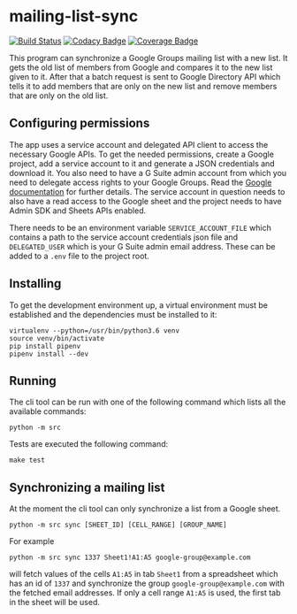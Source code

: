 mailing-list-sync
=================

[![Build Status](https://travis-ci.org/osakunta/mailing-list-sync.svg?branch=master)](https://travis-ci.org/osakunta/mailing-list-sync)
[![Codacy Badge](https://api.codacy.com/project/badge/Grade/bda5348a07af46528aa4220d9638fdf7)](https://www.codacy.com/app/Osakunta/mailing-list-sync?utm_source=github.com&amp;utm_medium=referral&amp;utm_content=osakunta/mailing-list-sync&amp;utm_campaign=Badge_Grade)
[![Coverage Badge](https://api.codacy.com/project/badge/Coverage/bda5348a07af46528aa4220d9638fdf7)](https://www.codacy.com/app/Osakunta/mailing-list-sync?utm_source=github.com&utm_medium=referral&utm_content=osakunta/mailing-list-sync&utm_campaign=Badge_Coverage)

This program can synchronize a Google Groups mailing list with a new list. It gets the old list of members from Google
and compares it to the new list given to it. After that a batch request is sent to Google Directory API which tells it
to add members that are only on the new list and remove members that are only on the old list.

Configuring permissions
-----------------------
The app uses a service account and delegated API client to access the necessary Google APIs. To get the needed
permissions, create a Google project, add a service account to it and generate a JSON credentials and download it. You
also need to have a G Suite admin account from which you need to delegate access rights to your Google Groups. Read the
[Google documentation](https://developers.google.com/admin-sdk/directory/v1/guides/delegation) for further details.
The service account in question needs to also have a read access to the Google sheet and the project needs to have
Admin SDK and Sheets APIs enabled.

There needs to be an environment variable `SERVICE_ACCOUNT_FILE` which contains a path to the service account
credentials json file and `DELEGATED_USER` which is your G Suite admin email address. These can be added to a `.env`
file to the project root.

Installing
----------
To get the development environment up, a virtual environment must be established and the dependencies must be installed
to it:

    virtualenv --python=/usr/bin/python3.6 venv
    source venv/bin/activate
    pip install pipenv
    pipenv install --dev

Running
-------
The cli tool can be run with one of the following command which lists all the available commands:

    python -m src

Tests are executed the following command:
    
    make test

Synchronizing a mailing list
----------------------------
At the moment the cli tool can only synchronize a list from a Google sheet.

    python -m src sync [SHEET_ID] [CELL_RANGE] [GROUP_NAME]

For example

    python -m src sync 1337 Sheet1!A1:A5 google-group@example.com

will fetch values of the cells `A1:A5` in tab `Sheet1` from a spreadsheet which has an id of `1337` and synchronize the
group `google-group@example.com` with the fetched email addresses. If only a cell range `A1:A5` is used, the first tab
in the sheet will be used.

